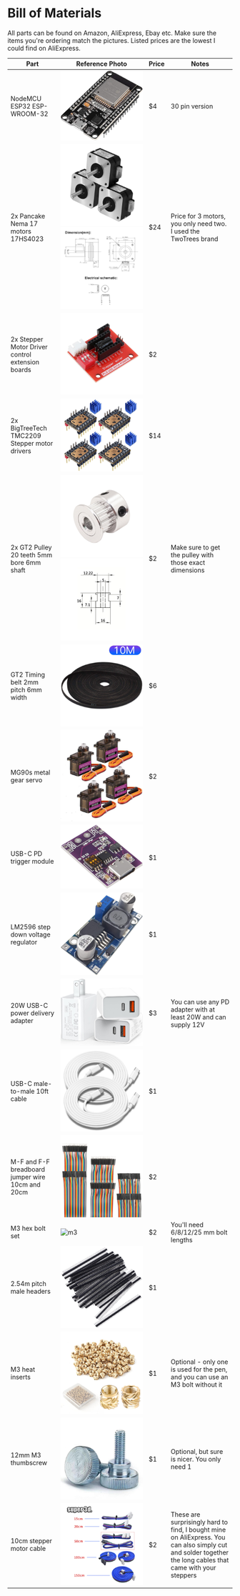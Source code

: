 # Bill of Materials
All parts can be found on Amazon, AliExpress, Ebay etc. Make sure the items you're ordering match the pictures. Listed prices are the lowest I could find on AliExpress.

| Part| Reference Photo | Price | Notes |
|---|---|---|---|
|NodeMCU ESP32 ESP-WROOM-32|![esp32](/images/bom/esp32.jpg)| $4 | 30 pin version
| 2x Pancake Nema 17 motors 17HS4023 |![nema17](/images/bom/nema17.jpg) ![nema17-dims](/images/bom/nema17-dims.jpg) | $24 | Price for 3 motors, you only need two. I used the TwoTrees brand
| 2x Stepper Motor Driver control extension boards |![driverboard](/images/bom/driverboard.jpg) | $2
| 2x BigTreeTech TMC2209 Stepper motor drivers |![drivers](/images/bom/tmc2209.jpg) | $14
| 2x GT2 Pulley 20 teeth 5mm bore 6mm shaft | ![pulley](/images/bom/pulley.jpg) ![pulley-dims](/images/bom/pulley_dims.jpg) | $2 | Make sure to get the pulley with those exact dimensions 
| GT2 Timing belt 2mm pitch 6mm width | ![belt](/images/bom/belt.jpg) | $6
| MG90s metal gear servo | ![servo](/images/bom/mg90s.jpg) | $2
| USB-C PD trigger module | ![display](/images/bom/pd.jpg) | $1
| LM2596 step down voltage regulator | ![buck](/images/bom/buck.jpg) | $1
| 20W USB-C power delivery adapter | ![power](/images/bom/power.jpg) | $3 | You can use any PD adapter with at least 20W and can supply 12V
| USB-C male-to-male 10ft cable | ![cable](/images/bom/cable.jpg) | $1
| M-F and F-F breadboard jumper wire 10cm and 20cm | ![wire](/images/bom/wire.jpg) | $2
| M3 hex bolt set | ![m3](/images/bom/m3.jpg) | $2 | You'll need 6/8/12/25 mm bolt lengths
| 2.54m pitch male headers | ![headers](/images/bom/header.jpg) | $1
| M3 heat inserts | ![inserts](/images/bom/inserts.jpg) | $1 | Optional - only one is used for the pen, and you can use an M3 bolt without it
| 12mm M3 thumbscrew | ![thumbscrews](/images/bom/thumbscrews.jpg) | $1 |Optional, but sure is nicer. You only need 1
| 10cm stepper motor cable | ![steppercable](/images/bom/steppercable.webp) | $2 | These are surprisingly hard to find, I bought mine on AliExpress. You can also simply cut and solder together the long cables that came with your steppers